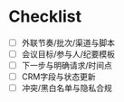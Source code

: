 # Checklist

- [ ] 外联节奏/批次/渠道与脚本
- [ ] 会议目标/参与人/纪要模板
- [ ] 下一步与明确请求/时间点
- [ ] CRM字段与状态更新
- [ ] 冲突/黑白名单与隐私合规

